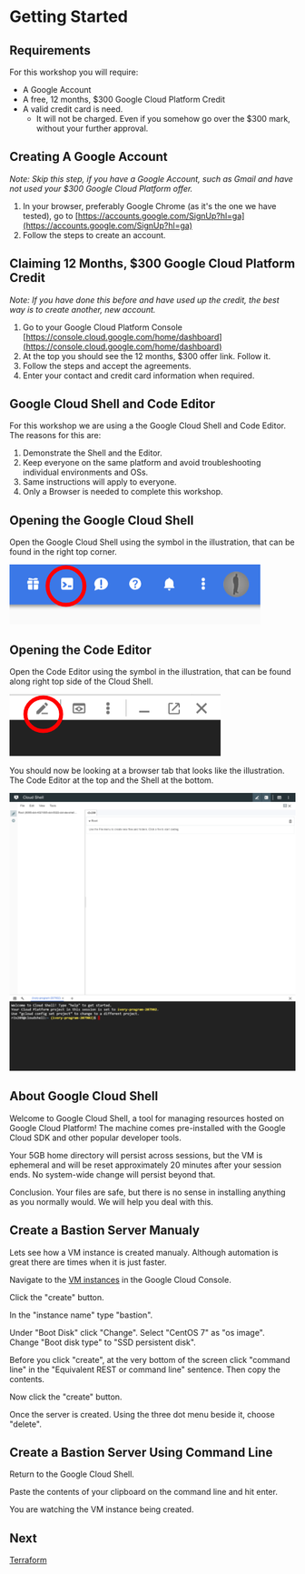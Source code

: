 # Getting Started

## Requirements

For this workshop you will require:

* A Google Account
* A free, 12 months, $300 Google Cloud Platform Credit
* A valid credit card is need. 
  * It will not be charged. Even if you somehow go over the $300 mark, without your further approval.

## Creating A Google Account

_Note: Skip this step, if you have a Google Account, such as Gmail and have not used your $300 Google Cloud Platform offer._

1. In your browser, preferably Google Chrome \(as it's the one we have tested\), go to [https://accounts.google.com/SignUp?hl=ga](https://accounts.google.com/SignUp?hl=ga)
2. Follow the steps to create an account.

## Claiming 12 Months, $300 Google Cloud Platform Credit

_Note: If you have done this before and have used up the credit, the best way is to create another, new account._

1. Go to your Google Cloud Platform Console [https://console.cloud.google.com/home/dashboard](https://console.cloud.google.com/home/dashboard)
2. At the top you should see the 12 months, $300 offer link. Follow it.
3. Follow the steps and accept the agreements.
4. Enter your contact and credit card information when required.

## Google Cloud Shell and Code Editor

For this workshop we are using a the Google Cloud Shell and Code Editor. The reasons for this are:

1. Demonstrate the Shell and the Editor.
2. Keep everyone on the same platform and avoid troubleshooting individual environments and OSs.
3. Same instructions will apply to everyone.
4. Only a Browser is needed to complete this workshop.

## Opening the Google Cloud Shell

Open the Google Cloud Shell using the symbol in the illustration, that can be found in the right top corner.

![](assets/screenshot-console.cloud.google.com-2018.06.21-23-05-32.png)

## Opening the Code Editor

Open the Code Editor using the symbol in the illustration, that can be found along right top side of the Cloud Shell.

![](assets/screenshot-console.cloud.google.com-2018.06.21-23-12-49.png)

You should now be looking at a browser tab that looks like the illustration. The Code Editor at the top and the Shell at the bottom.

![](assets/screenshot-console.cloud.google.com-2018.06.21-23-18-56.png)

## About Google Cloud Shell

Welcome to Google Cloud Shell, a tool for managing resources hosted on Google Cloud Platform! The machine comes pre-installed with the Google Cloud SDK and other popular developer tools.

Your 5GB home directory will persist across sessions, but the VM is ephemeral and will be reset approximately 20 minutes after your session ends. No system-wide change will persist beyond that.

Conclusion. Your files are safe, but there is no sense in installing anything as you normally would. We will help you deal with this.

## Create a Bastion Server Manualy

Lets see how a VM instance is created manualy. Although automation is great there are times when it is just faster.

Navigate to the [VM instances](https://console.cloud.google.com/compute/instances) in the Google Cloud Console.

Click the "create" button.

In the "instance name" type "bastion". 

Under "Boot Disk" click "Change". Select "CentOS 7" as "os image". Change "Boot disk type" to "SSD persistent disk".

Before you click "create", at the very bottom of the screen click "command line" in the "Equivalent REST or command line" sentence. Then copy the contents.

Now click the "create" button.

Once the server is created. Using the three dot menu beside it, choose "delete".

## Create a Bastion Server Using Command Line

Return to the Google Cloud Shell.

Paste the contents of your clipboard on the command line and hit enter.

You are watching the VM instance being created.

## Next

[Terraform](2-terrafrom.md)
